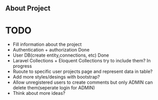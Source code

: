 
## About Project

# TODO

- Fill information about the project 
- Authentication + authorization    Done                    
- User DB(create entity,connections, etc)   Done
- Laravel Collections + Eloquent Collections try to include them?   In progress
- Ruoute to specific user projects page and represent data in table? 
- Add more styles/desings with bootstrap?
- Allow unregistered users to create comments but only ADMIN can delete them(seperate login for ADMIN)
- Think about more ideas?
